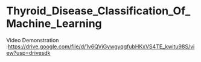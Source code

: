 # Thyroid_Disease_Classification_Of_Machine_Learning

Video Demonstration :https://drive.google.com/file/d/1v6QViGywgyqgfubHKxVS4TE_kwitu98S/view?usp=drivesdk
